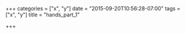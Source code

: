 +++
categories = ["x", "y"]
date = "2015-09-20T10:56:28-07:00"
tags = ["x", "y"]
title = "hands_part_1"

+++

